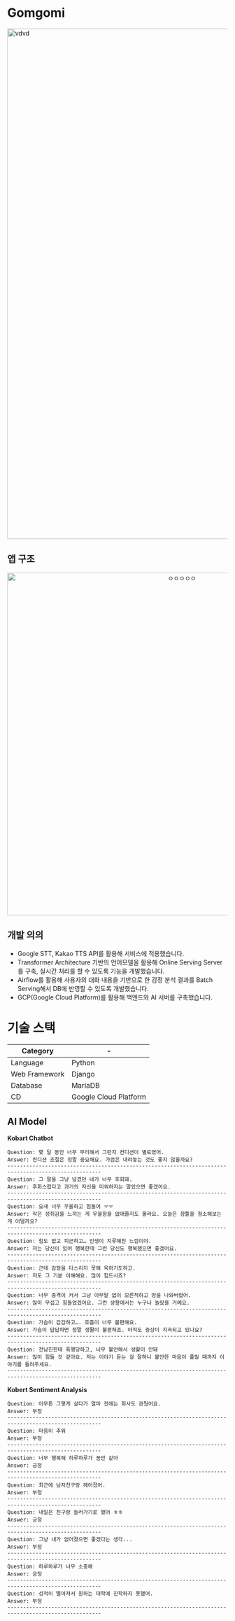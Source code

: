 # Gomgomi
<img width="1167" alt="vdvd" src="https://user-images.githubusercontent.com/74298527/173801241-3edce447-565a-41ff-a625-337f54a8e838.png">

## 앱 구조
<p align="center"><img width="783" alt="ㅇㅇㅇㅇㅇ" src="https://user-images.githubusercontent.com/74298527/173318965-0e97c343-7c6d-4179-887e-4ceff4d08ef5.png"></p>

## 개발 의의
- Google STT, Kakao TTS API를 활용해 서비스에 적용했습니다.
- Transformer Architecture 기반의 언어모델을 활용해 Online Serving Server를 구축, 실시간 처리를 할 수 있도록 기능을 개발했습니다.
- Airflow를 활용해 사용자의 대화 내용을 기반으로 한 감정 분석 결과를 Batch Serving해서 DB에 반영할 수 있도록 개발했습니다.
- GCP(Google Cloud Platform)를 활용해 백엔드와 AI 서버를 구축했습니다.

# 기술 스택
|Category| - |
| --- | --- |
|Language|Python|
|Web Framework|Django|
|Database|MariaDB|
|CD|Google Cloud Platform|

## AI Model
**Kobart Chatbot**
```
Question: 몇 달 동안 너무 무리해서 그런지 컨디션이 별로였어.
Answer: 컨디션 조절은 정말 중요해요. 가끔은 내려놓는 것도 좋지 않을까요?
----------------------------------------------------------------------------------------------------
Question: 그 말을 그냥 넘겼던 내가 너무 후회돼.
Answer: 후회스럽다고 과거의 자신을 미워하지는 말았으면 좋겠어요.
----------------------------------------------------------------------------------------------------
Question: 요새 너무 우울하고 힘들어 ㅜㅜ
Answer: 작은 성취감을 느끼는 게 우울함을 없애줄지도 몰라요. 오늘은 창틀을 청소해보는 게 어떨까요?
----------------------------------------------------------------------------------------------------
Question: 힘도 없고 피곤하고… 인생이 지루해진 느낌이야.
Answer: 저는 당신이 있어 행복한데 그런 당신도 행복했으면 좋겠어요.
----------------------------------------------------------------------------------------------------
Question: 근데 감정을 다스리지 못해 욱하기도하고.
Answer: 저도 그 기분 이해해요. 많이 힘드시죠?
----------------------------------------------------------------------------------------------------
Question: 너무 충격이 커서 그냥 아무말 없이 모른척하고 방을 나와버렸어.
Answer: 많이 무섭고 힘들었겠어요. 그런 상황에서는 누구나 놀랐을 거예요.
----------------------------------------------------------------------------------------------------
Question: 가슴이 갑갑하고…. 호흡이 너무 불편해요.
Answer: 가슴이 답답하면 정말 생활이 불편하죠. 아직도 증상이 지속되고 있나요?
----------------------------------------------------------------------------------------------------
Question: 전남친한테 폭행당하고, 너무 불안해서 생활이 안돼
Answer: 많이 힘들 것 같아요. 저는 이야기 듣는 걸 잘하니 불안한 마음이 풀릴 때까지 이야기를 들려주세요.
----------------------------------------------------------------------------------------------------
```

**Kobert Sentiment Analysis**
```
Question: 아무튼 그렇게 살다가 얼마 전에는 회사도 관뒀어요.
Answer: 부정
----------------------------------------------------------------------------------------------------
Question: 마음이 추워
Answer: 부정
----------------------------------------------------------------------------------------------------
Question: 너무 행복해 하루하루가 꿈만 같아
Answer: 긍정
----------------------------------------------------------------------------------------------------
Question: 최근에 남자친구랑 헤어졌어.
Answer: 부정
----------------------------------------------------------------------------------------------------
Question: 내일은 친구랑 놀러가기로 했어 ㅎㅎ
Answer: 긍정
----------------------------------------------------------------------------------------------------
Question: 그냥 내가 없어졌으면 좋겠다는 생각...
Answer: 부정
----------------------------------------------------------------------------------------------------
Question: 하루하루가 너무 소중해
Answer: 긍정
----------------------------------------------------------------------------------------------------
Question: 성적이 떨어져서 원하는 대학에 진학하지 못했어.
Answer: 부정
----------------------------------------------------------------------------------------------------
```

